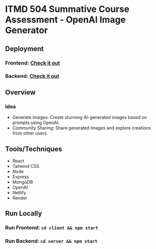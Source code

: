 # ITMD 504 Summative Course Assessment - OpenAI Image Generator

## Deployment
### Frontend: [Check it out]([https://unrivaled-pegasus-62f076.netlify.app/](https://taupe-shortbread-061996.netlify.app/))
### Backend: [Check it out]([https://unrivaled-pegasus-62f076.netlify.app/](https://itmd-504-summative-course-assessment.onrender.com/))

## Overview
### Idea
- Generate Images: Create stunning AI-generated images based on prompts using OpenAI.
- Community Sharing: Share generated images and explore creations from other users.

## Tools/Techniques
- React
- Tailwind CSS
- Node
- Express
- MongoDB
- OpenAI
- Netlify
- Render

## Run Locally
### Run Frontend: `cd client && npm start`
### Run Backend: `cd server && npm start`
